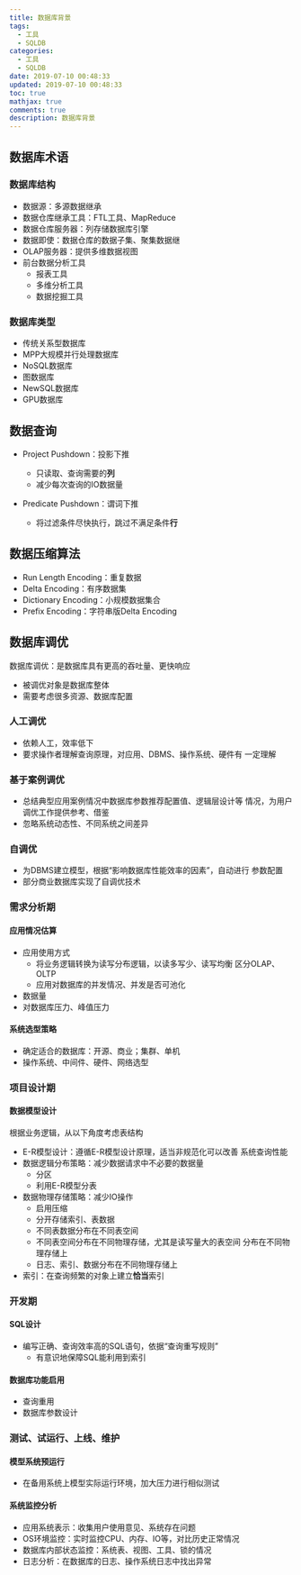 ```yaml
---
title: 数据库背景
tags:
  - 工具
  - SQLDB
categories:
  - 工具
  - SQLDB
date: 2019-07-10 00:48:33
updated: 2019-07-10 00:48:33
toc: true
mathjax: true
comments: true
description: 数据库背景
---
```


##	数据库术语

###	数据库结构

-	数据源：多源数据继承
-	数据仓库继承工具：FTL工具、MapReduce
-	数据仓库服务器：列存储数据库引擎
-	数据即使：数据仓库的数据子集、聚集数据继
-	OLAP服务器：提供多维数据视图
-	前台数据分析工具
	-	报表工具
	-	多维分析工具
	-	数据挖掘工具

###	数据库类型

-	传统关系型数据库
-	MPP大规模并行处理数据库
-	NoSQL数据库
-	图数据库
-	NewSQL数据库
-	GPU数据库

##	数据查询

-	Project Pushdown：投影下推
	-	只读取、查询需要的**列**
	-	减少每次查询的IO数据量

-	Predicate Pushdown：谓词下推
	-	将过滤条件尽快执行，跳过不满足条件**行**

##	数据压缩算法

-	Run Length Encoding：重复数据
-	Delta Encoding：有序数据集
-	Dictionary Encoding：小规模数据集合
-	Prefix Encoding：字符串版Delta Encoding

##	数据库调优

数据库调优：是数据库具有更高的吞吐量、更快响应

-	被调优对象是数据库整体
-	需要考虑很多资源、数据库配置

###	人工调优

-	依赖人工，效率低下
-	要求操作者理解查询原理，对应用、DBMS、操作系统、硬件有
	一定理解

###	基于案例调优

-	总结典型应用案例情况中数据库参数推荐配置值、逻辑层设计等
	情况，为用户调优工作提供参考、借鉴
-	忽略系统动态性、不同系统之间差异

###	自调优

-	为DBMS建立模型，根据“影响数据库性能效率的因素”，自动进行
	参数配置
-	部分商业数据库实现了自调优技术

###	需求分析期

####	应用情况估算

-	应用使用方式
	-	将业务逻辑转换为读写分布逻辑，以读多写少、读写均衡
		区分OLAP、OLTP
	-	应用对数据库的并发情况、并发是否可池化
-	数据量
-	对数据库压力、峰值压力

####	系统选型策略

-	确定适合的数据库：开源、商业；集群、单机
-	操作系统、中间件、硬件、网络选型

###	项目设计期

####	数据模型设计

根据业务逻辑，从以下角度考虑表结构

-	E-R模型设计：遵循E-R模型设计原理，适当非规范化可以改善
	系统查询性能
-	数据逻辑分布策略：减少数据请求中不必要的数据量
	-	分区
	-	利用E-R模型分表
-	数据物理存储策略：减少IO操作
	-	启用压缩
	-	分开存储索引、表数据
	-	不同表数据分布在不同表空间
	-	不同表空间分布在不同物理存储，尤其是读写量大的表空间
		分布在不同物理存储上
	-	日志、索引、数据分布在不同物理存储上
-	索引：在查询频繁的对象上建立**恰当**索引

###	开发期

####	SQL设计

-	编写正确、查询效率高的SQL语句，依据“查询重写规则”
	-	有意识地保障SQL能利用到索引

####	数据库功能启用

-	查询重用
-	数据库参数设计

###	测试、试运行、上线、维护

####	模型系统预运行

-	在备用系统上模型实际运行环境，加大压力进行相似测试

####	系统监控分析

-	应用系统表示：收集用户使用意见、系统存在问题
-	OS环境监控：实时监控CPU、内存、IO等，对比历史正常情况
-	数据库内部状态监控：系统表、视图、工具、锁的情况
-	日志分析：在数据库的日志、操作系统日志中找出异常
